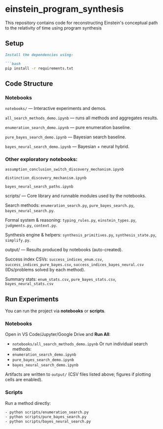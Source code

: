 # einstein_program_synthesis
This repository contains code for reconstructing Einstein's conceptual path to the relativity of time using program synthesis

## Setup

```markdown
Install the dependencies using:

```bash
pip install -r requirements.txt
```

## Code Structure

### Notebooks

`notebooks/` — Interactive experiments and demos.

`all_search_methods_demo.ipynb` — runs all methods and aggregates results.

`enumeration_search_demo.ipynb` — pure enumeration baseline.

`pure_bayes_search_demo.ipynb` — Bayesian search baseline.

`bayes_neural_search_demo.ipynb` — Bayesian + neural hybrid.

### Other exploratory notebooks: 

`assumption_conclusion_switch_discovery_mechanism.ipynb`

`distinction_discovery_mechanism.ipynb`

`bayes_neural_search_paths.ipynb`

scripts/ — Core library and runnable modules used by the notebooks.

Search methods: `enumeration_search.py`, `pure_bayes_search.py`, `bayes_neural_search.py`.

Formal system & reasoning: `typing_rules.py`, `einstein_types.py`, `judgments.py`, `context.py`.

Synthesis engine & helpers: `synthesis_primitives.py`, `synthesis_state.py`, `simplify.py`.

output/ — Results produced by notebooks (auto-created).

Success index CSVs: `success_indices_enum.csv`, `success_indices_pure_bayes.csv`, `success_indices_bayes_neural.csv` (IDs/problems solved by each method).

Summary stats: `enum_stats.csv`, `pure_bayes_stats.csv`, `bayes_neural_stats.csv` 

## Run Experiments

You can run the project via **notebooks** or **scripts**.

### Notebooks 
Open in VS Code/Jupyter/Google Drive and **Run All**:
- `notebooks/all_search_methods_demo.ipynb` 
Or run individual search methods:
- `enumeration_search_demo.ipynb`
- `pure_bayes_search_demo.ipynb`
- `bayes_neural_search_demo.ipynb`

Artifacts are written to `output/` (CSV files listed above; figures if plotting cells are enabled).

### Scripts 
Run a method directly:
```bash
- python scripts/enumeration_search.py
- python scripts/pure_bayes_search.py
- python scripts/bayes_neural_search.py